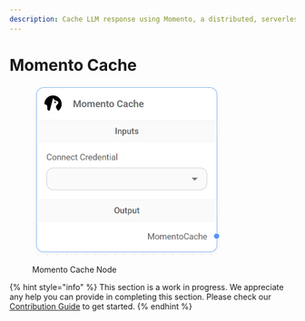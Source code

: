 ```yaml
---
description: Cache LLM response using Momento, a distributed, serverless cache.
---
```


# Momento Cache

<figure><img src="../../../.gitbook/assets/image (2) (1) (1) (1) (1) (1) (1) (1).png" alt="" width="331"><figcaption><p>Momento Cache Node</p></figcaption></figure>

{% hint style="info" %}
This section is a work in progress. We appreciate any help you can provide in completing this section. Please check our [Contribution Guide](../../../CONTRIBUTING.md) to get started.
{% endhint %}
